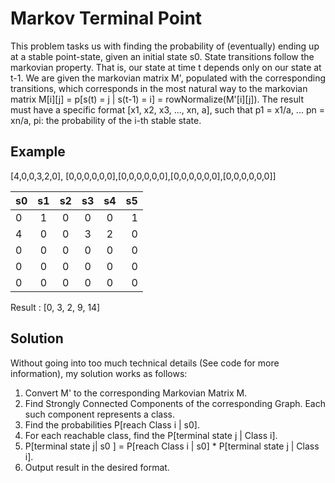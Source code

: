 # Markov Terminal Point

This problem tasks us with finding the probability of (eventually) ending up at a stable point-state, given an initial state s0. State transitions follow the markovian property.
That is, our state at time t depends only on our state at t-1. We are given the markovian matrix M', populated with the corresponding transitions, which corresponds 
in the most natural way to the markovian matrix M[i][j] = p[s(t) = j | s(t-1) = i] = rowNormalize(M'[i][j]).
The result must have a specific format [x1, x2, x3, ..., xn, a], such that p1 = x1/a, ... pn = xn/a, pi: the probability of the i-th stable state.

## Example
[4,0,0,3,2,0], [0,0,0,0,0,0],[0,0,0,0,0,0],[0,0,0,0,0,0],[0,0,0,0,0,0]]

| s0      | s1 | s2 | s3 | s4 |s5| 
| :---       |    :----:   | :---:|:---:|:---:|          ---: |
| 0    | 1     |  0 |  0| 0 | 1 
| 4   | 0       | 0| 3|2 |0|
|0 |0|0|0|0|0|
|0 |0|0|0|0|0|
|0 |0|0|0|0|0|

Result : [0, 3, 2, 9, 14]

## Solution 

Without going into too much technical details (See code for more information), my solution works as follows:
1. Convert M' to the corresponding Markovian Matrix M.
1. Find Strongly Connected Components of the corresponding Graph. Each such component represents a class.
1. Find the probabilities P[reach Class i | s0]. 
1. For each reachable class, find the P[terminal state j | Class i].
1. P[terminal state j| s0 ]  = P[reach Class i | s0] * P[terminal state j | Class i].
1. Output result in the desired format.
